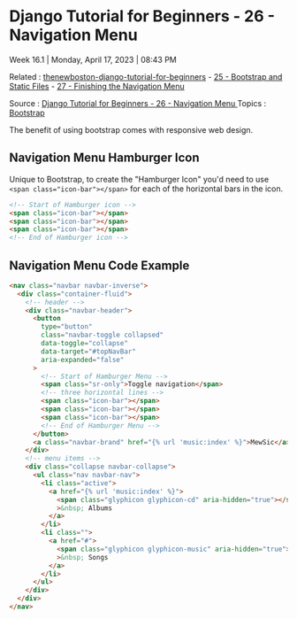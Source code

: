 # Django Tutorial for Beginners - 26 - Navigation Menu

Week 16.1 | Monday, April 17, 2023 | 08:43 PM

Related : [thenewboston-django-tutorial-for-beginners](thenewboston-django-tutorial-for-beginners.md) - [25 - Bootstrap and Static Files](25%20-%20Bootstrap%20and%20Static%20Files.md) - [27 - Finishing the Navigation Menu](27%20-%20Finishing%20the%20Navigation%20Menu.md)

Source : [Django Tutorial for Beginners - 26 - Navigation Menu
](https://youtu.be/HEPTgggsRgY)
Topics : [Bootstrap](../../Bootstrap.md)

The benefit of using bootstrap comes with responsive web design.

## Navigation Menu Hamburger Icon

Unique to Bootstrap, to create the "Hamburger Icon" you'd need to use `<span class="icon-bar"></span>` for each of the horizontal bars in the icon.

```html
<!-- Start of Hamburger icon -->
<span class="icon-bar"></span>
<span class="icon-bar"></span>
<span class="icon-bar"></span>
<!-- End of Hamburger icon -->
```

## Navigation Menu Code Example

```html
<nav class="navbar navbar-inverse">
  <div class="container-fluid">
    <!-- header -->
    <div class="navbar-header">
      <button
        type="button"
        class="navbar-toggle collapsed"
        data-toggle="collapse"
        data-target="#topNavBar"
        aria-expanded="false"
      >
        <!-- Start of Hamburger Menu -->
        <span class="sr-only">Toggle navigation</span>
        <!-- three horizontal lines -->
        <span class="icon-bar"></span>
        <span class="icon-bar"></span>
        <span class="icon-bar"></span>
        <!-- End of Hamburger Menu -->
      </button>
      <a class="navbar-brand" href="{% url 'music:index' %}">MewSic</a>
    </div>
    <!-- menu items -->
    <div class="collapse navbar-collapse">
      <ul class="nav navbar-nav">
        <li class="active">
          <a href="{% url 'music:index' %}">
            <span class="glyphicon glyphicon-cd" aria-hidden="true"></span
            >&nbsp; Albums
          </a>
        </li>
        <li class="">
          <a href="#">
            <span class="glyphicon glyphicon-music" aria-hidden="true"></span
            >&nbsp; Songs
          </a>
        </li>
      </ul>
    </div>
  </div>
</nav>
```
